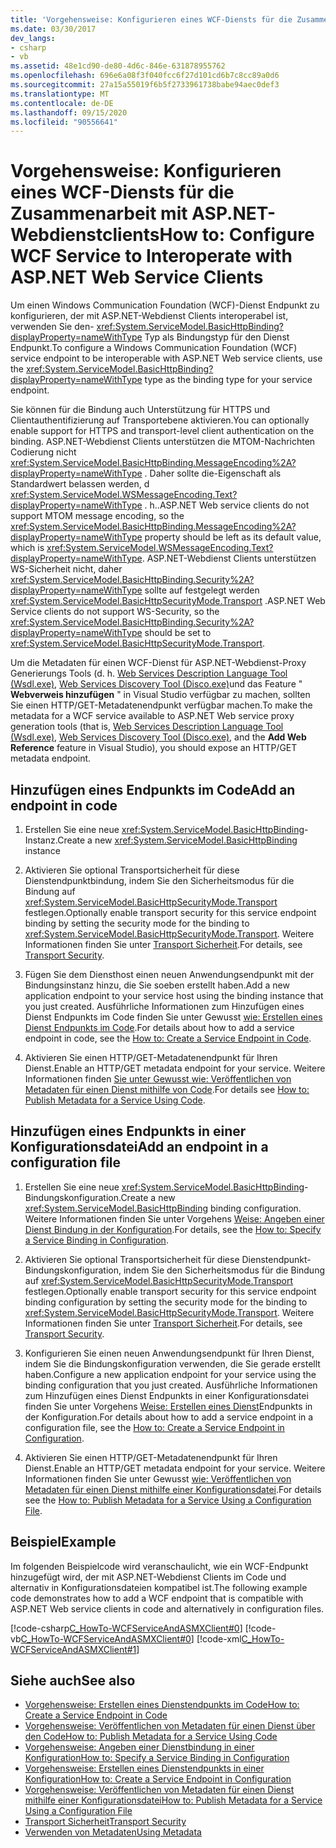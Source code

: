 ```yaml
---
title: 'Vorgehensweise: Konfigurieren eines WCF-Diensts für die Zusammenarbeit mit ASP.NET-Webdienstclients'
ms.date: 03/30/2017
dev_langs:
- csharp
- vb
ms.assetid: 48e1cd90-de80-4d6c-846e-631878955762
ms.openlocfilehash: 696e6a08f3f040fcc6f27d101cd6b7c8cc89a0d6
ms.sourcegitcommit: 27a15a55019f6b5f2733961738babe94aec0def3
ms.translationtype: MT
ms.contentlocale: de-DE
ms.lasthandoff: 09/15/2020
ms.locfileid: "90556641"
---
```

# <a name="how-to-configure-wcf-service-to-interoperate-with-aspnet-web-service-clients"></a><span data-ttu-id="56eb7-102">Vorgehensweise: Konfigurieren eines WCF-Diensts für die Zusammenarbeit mit ASP.NET-Webdienstclients</span><span class="sxs-lookup"><span data-stu-id="56eb7-102">How to: Configure WCF Service to Interoperate with ASP.NET Web Service Clients</span></span>

<span data-ttu-id="56eb7-103">Um einen Windows Communication Foundation (WCF)-Dienst Endpunkt zu konfigurieren, der mit ASP.NET-Webdienst Clients interoperabel ist, verwenden Sie den- <xref:System.ServiceModel.BasicHttpBinding?displayProperty=nameWithType> Typ als Bindungstyp für den Dienst Endpunkt.</span><span class="sxs-lookup"><span data-stu-id="56eb7-103">To configure a Windows Communication Foundation (WCF) service endpoint to be interoperable with ASP.NET Web service clients, use the <xref:System.ServiceModel.BasicHttpBinding?displayProperty=nameWithType> type as the binding type for your service endpoint.</span></span>  
  
 <span data-ttu-id="56eb7-104">Sie können für die Bindung auch Unterstützung für HTTPS und Clientauthentifizierung auf Transportebene aktivieren.</span><span class="sxs-lookup"><span data-stu-id="56eb7-104">You can optionally enable support for HTTPS and transport-level client authentication on the binding.</span></span> <span data-ttu-id="56eb7-105">ASP.NET-Webdienst Clients unterstützen die MTOM-Nachrichten Codierung nicht <xref:System.ServiceModel.BasicHttpBinding.MessageEncoding%2A?displayProperty=nameWithType> . Daher sollte die-Eigenschaft als Standardwert belassen werden, d <xref:System.ServiceModel.WSMessageEncoding.Text?displayProperty=nameWithType> . h..</span><span class="sxs-lookup"><span data-stu-id="56eb7-105">ASP.NET Web service clients do not support MTOM message encoding, so the <xref:System.ServiceModel.BasicHttpBinding.MessageEncoding%2A?displayProperty=nameWithType> property should be left as its default value, which is <xref:System.ServiceModel.WSMessageEncoding.Text?displayProperty=nameWithType>.</span></span> <span data-ttu-id="56eb7-106">ASP.NET-Webdienst Clients unterstützen WS-Sicherheit nicht, daher <xref:System.ServiceModel.BasicHttpBinding.Security%2A?displayProperty=nameWithType> sollte auf festgelegt werden <xref:System.ServiceModel.BasicHttpSecurityMode.Transport> .</span><span class="sxs-lookup"><span data-stu-id="56eb7-106">ASP.NET Web Service clients do not support WS-Security, so the <xref:System.ServiceModel.BasicHttpBinding.Security%2A?displayProperty=nameWithType> should be set to <xref:System.ServiceModel.BasicHttpSecurityMode.Transport>.</span></span>  
  
 <span data-ttu-id="56eb7-107">Um die Metadaten für einen WCF-Dienst für ASP.NET-Webdienst-Proxy Generierungs Tools (d. h. [Web Services Description Language Tool (Wsdl.exe)](/previous-versions/dotnet/netframework-4.0/7h3ystb6(v=vs.100)), [Web Services Discovery Tool (Disco.exe)](/previous-versions/dotnet/netframework-4.0/cy2a3ybs(v=vs.100))und das Feature " **Webverweis hinzufügen** " in Visual Studio verfügbar zu machen, sollten Sie einen HTTP/GET-Metadatenendpunkt verfügbar machen.</span><span class="sxs-lookup"><span data-stu-id="56eb7-107">To make the metadata for a WCF service available to ASP.NET Web service proxy generation tools (that is, [Web Services Description Language Tool (Wsdl.exe)](/previous-versions/dotnet/netframework-4.0/7h3ystb6(v=vs.100)), [Web Services Discovery Tool (Disco.exe)](/previous-versions/dotnet/netframework-4.0/cy2a3ybs(v=vs.100)), and the **Add Web Reference** feature in Visual Studio), you should expose an HTTP/GET metadata endpoint.</span></span>  
  
## <a name="add-an-endpoint-in-code"></a><span data-ttu-id="56eb7-108">Hinzufügen eines Endpunkts im Code</span><span class="sxs-lookup"><span data-stu-id="56eb7-108">Add an endpoint in code</span></span>  
  
1. <span data-ttu-id="56eb7-109">Erstellen Sie eine neue <xref:System.ServiceModel.BasicHttpBinding>-Instanz.</span><span class="sxs-lookup"><span data-stu-id="56eb7-109">Create a new <xref:System.ServiceModel.BasicHttpBinding> instance</span></span>  
  
2. <span data-ttu-id="56eb7-110">Aktivieren Sie optional Transportsicherheit für diese Dienstendpunktbindung, indem Sie den Sicherheitsmodus für die Bindung auf <xref:System.ServiceModel.BasicHttpSecurityMode.Transport> festlegen.</span><span class="sxs-lookup"><span data-stu-id="56eb7-110">Optionally enable transport security for this service endpoint binding by setting the security mode for the binding to <xref:System.ServiceModel.BasicHttpSecurityMode.Transport>.</span></span> <span data-ttu-id="56eb7-111">Weitere Informationen finden Sie unter [Transport Sicherheit](transport-security.md).</span><span class="sxs-lookup"><span data-stu-id="56eb7-111">For details, see [Transport Security](transport-security.md).</span></span>  
  
3. <span data-ttu-id="56eb7-112">Fügen Sie dem Diensthost einen neuen Anwendungsendpunkt mit der Bindungsinstanz hinzu, die Sie soeben erstellt haben.</span><span class="sxs-lookup"><span data-stu-id="56eb7-112">Add a new application endpoint to your service host using the binding instance that you just created.</span></span> <span data-ttu-id="56eb7-113">Ausführliche Informationen zum Hinzufügen eines Dienst Endpunkts im Code finden Sie unter Gewusst [wie: Erstellen eines Dienst Endpunkts im Code](how-to-create-a-service-endpoint-in-code.md).</span><span class="sxs-lookup"><span data-stu-id="56eb7-113">For details about how to add a service endpoint in code, see the [How to: Create a Service Endpoint in Code](how-to-create-a-service-endpoint-in-code.md).</span></span>  
  
4. <span data-ttu-id="56eb7-114">Aktivieren Sie einen HTTP/GET-Metadatenendpunkt für Ihren Dienst.</span><span class="sxs-lookup"><span data-stu-id="56eb7-114">Enable an HTTP/GET metadata endpoint for your service.</span></span> <span data-ttu-id="56eb7-115">Weitere Informationen finden [Sie unter Gewusst wie: Veröffentlichen von Metadaten für einen Dienst mithilfe von Code](how-to-publish-metadata-for-a-service-using-code.md).</span><span class="sxs-lookup"><span data-stu-id="56eb7-115">For details see [How to: Publish Metadata for a Service Using Code](how-to-publish-metadata-for-a-service-using-code.md).</span></span>  
  
## <a name="add-an-endpoint-in-a-configuration-file"></a><span data-ttu-id="56eb7-116">Hinzufügen eines Endpunkts in einer Konfigurationsdatei</span><span class="sxs-lookup"><span data-stu-id="56eb7-116">Add an endpoint in a configuration file</span></span>  
  
1. <span data-ttu-id="56eb7-117">Erstellen Sie eine neue <xref:System.ServiceModel.BasicHttpBinding>-Bindungskonfiguration.</span><span class="sxs-lookup"><span data-stu-id="56eb7-117">Create a new <xref:System.ServiceModel.BasicHttpBinding> binding configuration.</span></span> <span data-ttu-id="56eb7-118">Weitere Informationen finden Sie unter Vorgehens [Weise: Angeben einer Dienst Bindung in der Konfiguration](../how-to-specify-a-service-binding-in-configuration.md).</span><span class="sxs-lookup"><span data-stu-id="56eb7-118">For details, see the [How to: Specify a Service Binding in Configuration](../how-to-specify-a-service-binding-in-configuration.md).</span></span>  
  
2. <span data-ttu-id="56eb7-119">Aktivieren Sie optional Transportsicherheit für diese Dienstendpunkt-Bindungskonfiguration, indem Sie den Sicherheitsmodus für die Bindung auf <xref:System.ServiceModel.BasicHttpSecurityMode.Transport> festlegen.</span><span class="sxs-lookup"><span data-stu-id="56eb7-119">Optionally enable transport security for this service endpoint binding configuration by setting the security mode for the binding to <xref:System.ServiceModel.BasicHttpSecurityMode.Transport>.</span></span> <span data-ttu-id="56eb7-120">Weitere Informationen finden Sie unter [Transport Sicherheit](transport-security.md).</span><span class="sxs-lookup"><span data-stu-id="56eb7-120">For details, see [Transport Security](transport-security.md).</span></span>  
  
3. <span data-ttu-id="56eb7-121">Konfigurieren Sie einen neuen Anwendungsendpunkt für Ihren Dienst, indem Sie die Bindungskonfiguration verwenden, die Sie gerade erstellt haben.</span><span class="sxs-lookup"><span data-stu-id="56eb7-121">Configure a new application endpoint for your service using the binding configuration that you just created.</span></span> <span data-ttu-id="56eb7-122">Ausführliche Informationen zum Hinzufügen eines Dienst Endpunkts in einer Konfigurationsdatei finden Sie unter Vorgehens [Weise: Erstellen eines Dienst](how-to-create-a-service-endpoint-in-configuration.md)Endpunkts in der Konfiguration.</span><span class="sxs-lookup"><span data-stu-id="56eb7-122">For details about how to add a service endpoint in a configuration file, see the [How to: Create a Service Endpoint in Configuration](how-to-create-a-service-endpoint-in-configuration.md).</span></span>  
  
4. <span data-ttu-id="56eb7-123">Aktivieren Sie einen HTTP/GET-Metadatenendpunkt für Ihren Dienst.</span><span class="sxs-lookup"><span data-stu-id="56eb7-123">Enable an HTTP/GET metadata endpoint for your service.</span></span> <span data-ttu-id="56eb7-124">Weitere Informationen finden Sie unter Gewusst [wie: Veröffentlichen von Metadaten für einen Dienst mithilfe einer Konfigurationsdatei](how-to-publish-metadata-for-a-service-using-a-configuration-file.md).</span><span class="sxs-lookup"><span data-stu-id="56eb7-124">For details see the [How to: Publish Metadata for a Service Using a Configuration File](how-to-publish-metadata-for-a-service-using-a-configuration-file.md).</span></span>  
  
## <a name="example"></a><span data-ttu-id="56eb7-125">Beispiel</span><span class="sxs-lookup"><span data-stu-id="56eb7-125">Example</span></span>  
 <span data-ttu-id="56eb7-126">Im folgenden Beispielcode wird veranschaulicht, wie ein WCF-Endpunkt hinzugefügt wird, der mit ASP.NET-Webdienst Clients im Code und alternativ in Konfigurationsdateien kompatibel ist.</span><span class="sxs-lookup"><span data-stu-id="56eb7-126">The following example code demonstrates how to add a WCF endpoint that is compatible with ASP.NET Web service clients in code and alternatively in configuration files.</span></span>  
  
 [!code-csharp[C_HowTo-WCFServiceAndASMXClient#0](../../../../samples/snippets/csharp/VS_Snippets_CFX/c_howto-wcfserviceandasmxclient/cs/program.cs#0)]
 [!code-vb[C_HowTo-WCFServiceAndASMXClient#0](../../../../samples/snippets/visualbasic/VS_Snippets_CFX/c_howto-wcfserviceandasmxclient/vb/program.vb#0)]
 [!code-xml[C_HowTo-WCFServiceAndASMXClient#1](../../../../samples/snippets/csharp/VS_Snippets_CFX/c_howto-wcfserviceandasmxclient/common/app.config#1)]
  
## <a name="see-also"></a><span data-ttu-id="56eb7-127">Siehe auch</span><span class="sxs-lookup"><span data-stu-id="56eb7-127">See also</span></span>

- [<span data-ttu-id="56eb7-128">Vorgehensweise: Erstellen eines Dienstendpunkts im Code</span><span class="sxs-lookup"><span data-stu-id="56eb7-128">How to: Create a Service Endpoint in Code</span></span>](how-to-create-a-service-endpoint-in-code.md)
- [<span data-ttu-id="56eb7-129">Vorgehensweise: Veröffentlichen von Metadaten für einen Dienst über den Code</span><span class="sxs-lookup"><span data-stu-id="56eb7-129">How to: Publish Metadata for a Service Using Code</span></span>](how-to-publish-metadata-for-a-service-using-code.md)
- [<span data-ttu-id="56eb7-130">Vorgehensweise: Angeben einer Dienstbindung in einer Konfiguration</span><span class="sxs-lookup"><span data-stu-id="56eb7-130">How to: Specify a Service Binding in Configuration</span></span>](../how-to-specify-a-service-binding-in-configuration.md)
- [<span data-ttu-id="56eb7-131">Vorgehensweise: Erstellen eines Dienstendpunkts in einer Konfiguration</span><span class="sxs-lookup"><span data-stu-id="56eb7-131">How to: Create a Service Endpoint in Configuration</span></span>](how-to-create-a-service-endpoint-in-configuration.md)
- [<span data-ttu-id="56eb7-132">Vorgehensweise: Veröffentlichen von Metadaten für einen Dienst mithilfe einer Konfigurationsdatei</span><span class="sxs-lookup"><span data-stu-id="56eb7-132">How to: Publish Metadata for a Service Using a Configuration File</span></span>](how-to-publish-metadata-for-a-service-using-a-configuration-file.md)
- [<span data-ttu-id="56eb7-133">Transport Sicherheit</span><span class="sxs-lookup"><span data-stu-id="56eb7-133">Transport Security</span></span>](transport-security.md)
- [<span data-ttu-id="56eb7-134">Verwenden von Metadaten</span><span class="sxs-lookup"><span data-stu-id="56eb7-134">Using Metadata</span></span>](using-metadata.md)
